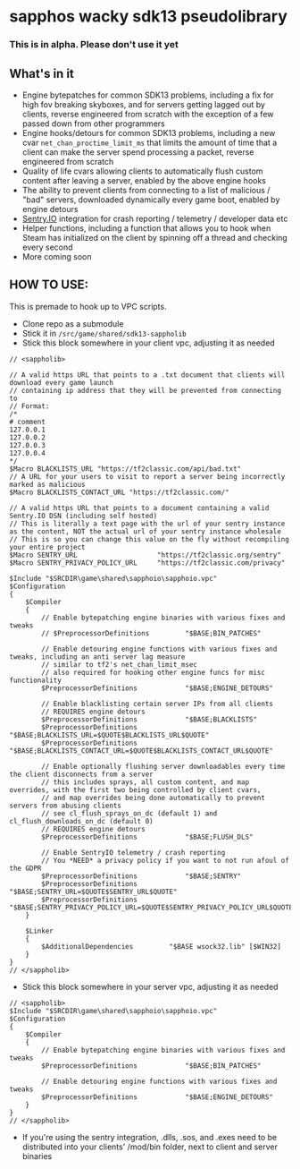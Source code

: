 # sapphos wacky sdk13 pseudolibrary

### This is in alpha. Please don't use it yet

## What's in it
- Engine bytepatches for common SDK13 problems, including a fix for high fov breaking skyboxes, and for servers getting lagged out by clients, reverse engineered from scratch with the exception of a few passed down from other programmers
- Engine hooks/detours for common SDK13 problems, including a new cvar `net_chan_proctime_limit_ms` that limits the amount of time that a client can make the server spend processing a packet, reverse engineered from scratch
- Quality of life cvars allowing clients to automatically flush custom content after leaving a server, enabled by the above engine hooks
- The ability to prevent clients from connecting to a list of malicious / "bad" servers, downloaded dynamically every game boot, enabled by engine detours
- [Sentry.IO](https://sentry.io) integration for crash reporting / telemetry / developer data etc
- Helper functions, including a function that allows you to hook when Steam has initialized on the client by spinning off a thread and checking every second
- More  coming soon


## HOW TO USE:
This is premade to hook up to VPC scripts.

- Clone repo as a submodule
- Stick it in `/src/game/shared/sdk13-sappholib`
- Stick this block somewhere in your client vpc, adjusting it as needed

```
// <sappholib>

// A valid https URL that points to a .txt document that clients will download every game launch
// containing ip address that they will be prevented from connecting to
// Format:
/*
# comment
127.0.0.1
127.0.0.2
127.0.0.3
127.0.0.4
*/
$Macro BLACKLISTS_URL "https://tf2classic.com/api/bad.txt"
// A URL for your users to visit to report a server being incorrectly marked as malicious
$Macro BLACKLISTS_CONTACT_URL "https://tf2classic.com/"

// A valid https URL that points to a document containing a valid Sentry.IO DSN (including self hosted)
// This is literally a text page with the url of your sentry instance as the content, NOT the actual url of your sentry instance wholesale
// This is so you can change this value on the fly without recompiling your entire project
$Macro SENTRY_URL                    "https://tf2classic.org/sentry"
$Macro SENTRY_PRIVACY_POLICY_URL     "https://tf2classic.com/privacy"

$Include "$SRCDIR\game\shared\sapphoio\sapphoio.vpc"
$Configuration
{
    $Compiler
    {
        // Enable bytepatching engine binaries with various fixes and tweaks
        // $PreprocessorDefinitions         "$BASE;BIN_PATCHES"

        // Enable detouring engine functions with various fixes and tweaks, including an anti server lag measure
        // similar to tf2's net_chan_limit_msec
        // also required for hooking other engine funcs for misc functionality
        $PreprocessorDefinitions            "$BASE;ENGINE_DETOURS"

        // Enable blacklisting certain server IPs from all clients
        // REQUIRES engine detours
        $PreprocessorDefinitions            "$BASE;BLACKLISTS"
        $PreprocessorDefinitions            "$BASE;BLACKLISTS_URL=$QUOTE$BLACKLISTS_URL$QUOTE"
        $PreprocessorDefinitions            "$BASE;BLACKLISTS_CONTACT_URL=$QUOTE$BLACKLISTS_CONTACT_URL$QUOTE"

        // Enable optionally flushing server downloadables every time the client disconnects from a server
        // this includes sprays, all custom content, and map overrides, with the first two being controlled by client cvars,
        // and map overrides being done automatically to prevent servers from abusing clients
        // see cl_flush_sprays_on_dc (default 1) and cl_flush_downloads_on_dc (default 0)
        // REQUIRES engine detours
        $PreprocessorDefinitions            "$BASE;FLUSH_DLS"

        // Enable SentryIO telemetry / crash reporting
        // You *NEED* a privacy policy if you want to not run afoul of the GDPR
        $PreprocessorDefinitions            "$BASE;SENTRY"
        $PreprocessorDefinitions            "$BASE;SENTRY_URL=$QUOTE$SENTRY_URL$QUOTE"
        $PreprocessorDefinitions            "$BASE;SENTRY_PRIVACY_POLICY_URL=$QUOTE$SENTRY_PRIVACY_POLICY_URL$QUOTE"
    }

    $Linker
    {
        $AdditionalDependencies         "$BASE wsock32.lib" [$WIN32]
    }
}
// </sappholib>
```

- Stick this block somewhere in your server vpc, adjusting it as needed
```
// <sappholib>
$Include "$SRCDIR\game\shared\sapphoio\sapphoio.vpc"
$Configuration
{
    $Compiler
    {
        // Enable bytepatching engine binaries with various fixes and tweaks
        $PreprocessorDefinitions            "$BASE;BIN_PATCHES"

        // Enable detouring engine functions with various fixes and tweaks
        $PreprocessorDefinitions            "$BASE;ENGINE_DETOURS"
    }
}
// </sappholib>
```
- If you're using the sentry integration, .dlls, .sos, and .exes need to be distributed into your clients' /mod/bin folder, next to client and server binaries

